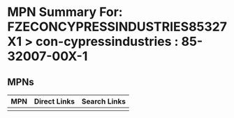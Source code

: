 



# MPN Summary For: FZECONCYPRESSINDUSTRIES85327X1 > con-cypressindustries : 85-32007-00X-1

## MPNs
  

|MPN|Direct Links|Search Links|
| :--- | :--- | :--- |
||||
